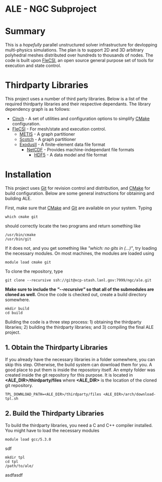 # ALE - NGC Subproject

# Summary
This is a *hopefully* parallel unstructured solver infrastructure for devlopping multi-physics simulations. The plan is to support 2D and 3D arbitrary polyhedral meshes distributed over hundreds to thousands of nodes. The code is built upon [FleCSI](https://github.com/flecsi/flecsi), an open source general purpose set of tools for execution and state control.

# Thirdparty Libraries
This project uses a number of third party libraries.  Below is a list of the required thirdparty libraries and their respective dependants. The library dependency graph is as follows:
* [Cinch](https://github.com/losalamos/cinch) - A set of utilities and configuration options to simplify [CMake](https://cmake.org/) configuration.
* [FleCSI](https://github.com/flecsi/flecsi) - For mesh/state and execution control.
  - [METIS](http://glaros.dtc.umn.edu/gkhome/metis/metis/overview) - A graph partitioner
  - [Scotch](https://www.labri.fr/perso/pelegrin/scotch/) - A graph partitioner
  - [ExodusII](https://sourceforge.net/projects/exodusii/) - A finite-element data file format
    - [NetCDF](http://www.unidata.ucar.edu/software/netcdf/) - Provides machine-independant file formats
      - [HDF5](https://www.hdfgroup.org/HDF5/) - A data model and file format

# Installation
This project uses [Git](https://git-scm.com/) for revision control and distribution, and [CMake](https://cmake.org/) for build configuration.  Below are some general instructions for obtaining and building ALE.

First, make sure that [CMake](https://cmake.org/) and [Git](https://git-scm.com/) are available on your system.  Typing
 
    which cmake git 
   
should correctly locate the two programs and return something like

    /usr/bin/cmake
    /usr/bin/git

If it does not, and you get something like *"which: no gits in (...)"*, try loading the necessary modules.  On most machines, the modules are loaded using

    module load cmake git

To clone the repository, type

    git clone --recursive ssh://git@xcp-stash.lanl.gov:7999/ngc/ale.git
    
**Make sure to include the *"\-\-recursive"* so that all of the submodules are cloned as well.**  Once the code is checked out, create a build directory somewhere. 

    mkdir build
    cd build
    
Building the code is a three step process:  1) obtaining the thirdparty libraries; 2) building the thirdparty libraries; and 3) compiling the final ALE project.

## 1. Obtain the Thirdparty Libraries
If you already have the necessary libraries in a folder somewhere, you can skip this step.  Otherwise, the build system can download them for you.  A good place to put them is inside the reposotory itself.  An empty folder was created inside the git repository for this purpose.  It is located in **<ALE_DIR>/thirdparty/files** where **<ALE_DIR>** is the location of the cloned git repository.

    TPL_DOWNLOAD_PATH=<ALE_DIR>/thirdparty/files <ALE_DIR>/arch/download-tpl.sh

## 2. Build the Thirdparty Libraries
To build the thirdparty libraries, you need a C and C++ compiler installed.  You might have to load the necessary modules

    module load gcc/5.3.0

sdf

    mkdir tpl
    cd tpl
    /path/to/ale/

asdfasdf
